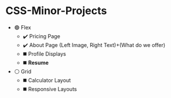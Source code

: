 # CSS-Minor-Projects

- 🟢 Flex
    - ✔️ Pricing Page 
    - ✔️ About Page (Left Image, Right Text)+(What do we offer)
    - ◼️ Profile Displays
    - ◼️ **Resume**
- ⚪ Grid
    - ◼️ Calculator Layout
    - ◼️ Responsive Layouts 
